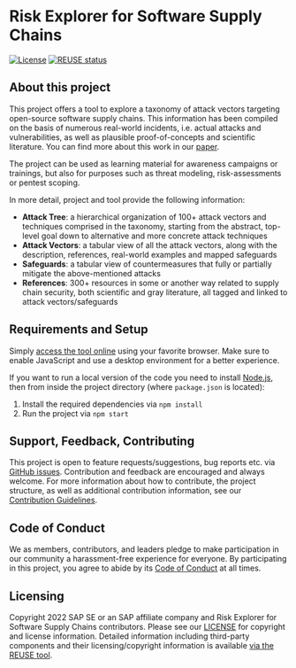 # Risk Explorer for Software Supply Chains
[![License](https://img.shields.io/badge/license-Apache%202.0-blue.svg)](LICENSE.txt)
[![REUSE status](https://api.reuse.software/badge/github.com/sap/risk-explorer-for-software-supply-chains)](https://api.reuse.software/info/github.com/sap/risk-explorer-for-software-supply-chains)

## About this project

This project offers a tool to explore a taxonomy of attack vectors targeting open-source software supply chains. This information has been compiled on the basis of numerous real-world incidents, i.e. actual attacks and vulnerabilities, as well as plausible proof-of-concepts and scientific literature.
You can find more about this work in our [paper](https://arxiv.org/abs/2204.04008).

The project can be used as learning material for awareness campaigns or trainings, but also for purposes such as threat modeling, risk-assessments or pentest scoping.

In more detail, project and tool provide the following information:
* **Attack Tree**: a hierarchical organization of 100+ attack vectors and techniques comprised in the taxonomy, starting from the abstract, top-level goal down to alternative and more concrete attack techniques
* **Attack Vectors**: a tabular view of all the attack vectors, along with the description, references, real-world examples and mapped safeguards
* **Safeguards**: a tabular view of countermeasures that fully or partially mitigate the above-mentioned attacks
* **References**: 300+ resources in some or another way related to supply chain security, both scientific and gray literature, all tagged and linked to attack vectors/safeguards 

## Requirements and Setup

Simply [access the tool online](https://sap.github.io/risk-explorer-for-software-supply-chains/) using your favorite browser. Make sure to enable JavaScript and use a desktop environment for a better experience.

If you want to run a local version of the code you need to install [Node.js](https://nodejs.dev/learn/how-to-install-nodejs), then from inside the project directory (where `package.json` is located):
1. Install the required dependencies via `npm install`
2. Run the project via `npm start`
   
## Support, Feedback, Contributing

This project is open to feature requests/suggestions, bug reports etc. via [GitHub issues](https://github.com/SAP/risk-explorer-for-software-supply-chains/issues). Contribution and feedback are encouraged and always welcome. For more information about how to contribute, the project structure, as well as additional contribution information, see our [Contribution Guidelines](CONTRIBUTING.md).

## Code of Conduct

We as members, contributors, and leaders pledge to make participation in our community a harassment-free experience for everyone. By participating in this project, you agree to abide by its [Code of Conduct](CODE_OF_CONDUCT.md) at all times.

## Licensing

Copyright 2022 SAP SE or an SAP affiliate company and Risk Explorer for Software Supply Chains contributors. Please see our [LICENSE](LICENSE) for copyright and license information. Detailed information including third-party components and their licensing/copyright information is available [via the REUSE tool](https://api.reuse.software/info/github.com/SAP/risk-explorer-for-software-supply-chains/).
